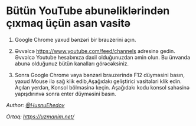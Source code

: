 # Bütün YouTube abunəliklərindən çıxmaq üçün asan vasitə

1) Google Chrome yaxud bənzəri bir brauzerini açın.

2) Əvvəlcə https://www.youtube.com/feed/channels adresinə gedin. 
Əvvəlcə Youtube hesabınıza daxil olduğunuzdan əmin olun. 
Bu ünvanda abunə olduğunuz bütün kanalları görəcəksiniz.

3) Sonra Google Chrome vəya bənzəri brauzerində F12 düyməsini basın,
yaxud Mouse ilə sağ klik edib,Aşağıdakı geliştirici vasitələri klik edin. 
Açılan yerdən, Konsol bölməsinə keçin. Aşağıdakı kodu konsol sahəsinə yapışdırınvə sonra enter düyməsini basın.


_Author: [@HusnuEhedov](t.me/husnuehedov)_

_Ortaq: https://uzmanim.net/_
